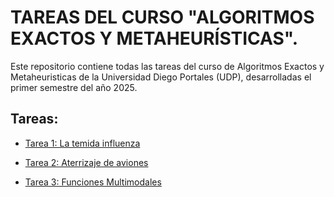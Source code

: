 <h1> TAREAS DEL CURSO "ALGORITMOS EXACTOS Y METAHEURÍSTICAS". </h1>

<p> 
  Este repositorio contiene todas las tareas del curso de Algoritmos Exactos y Metaheuristicas de la Universidad Diego Portales (UDP), desarrolladas el primer semestre del año 2025.
</p>

<div>
  <h2>
    Tareas:
  </h2>

  <ul>
    <li>
      <a href="https://github.com/Pipeemendez/Tareas-Algoritmos-Exactos-y-Metaheuristicas-2025-1/tree/main/Tarea%201"> <p> Tarea 1: La temida influenza</p> </a>
    </li>
    <li>
      <a href="https://github.com/Pipeemendez/Tareas-Algoritmos-Exactos-y-Metaheuristicas-2025-1/tree/main/Tarea%202"> <p> Tarea 2: Aterrizaje de aviones</p> </a>
    </li>
    <li>
      <a href="https://github.com/Pipeemendez/Tareas-Algoritmos-Exactos-y-Metaheuristicas-2025-1/tree/main/Tarea%203"> <p> Tarea 3: Funciones Multimodales</p> </a>
    </li>
  </ul>
</div>

